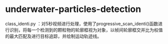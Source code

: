 # underwater-particles-detection
class_identi.py ：对5秒视频进行处理，使用了progressive_scan_identi()函数进行识别，将每一个检测到的颗粒物的轮廓框视为对象，以帧间轮廓框交并比为权值的最大匹配及进行目标追踪，并绘制运动轨迹线。
